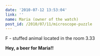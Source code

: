 ```yaml
---
date: '2010-07-12 13:53:04'
link: ''
name: Maria (owner of the watch)
post_id: /2010/07/11/microscope-puzzle
---
```


F - stuffed animal located in the room 3.33

<strong>Hey, a beer for Maria!!</strong>